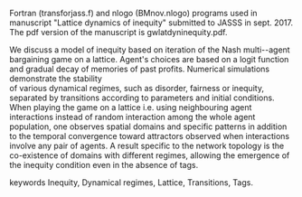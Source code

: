 Fortran (transforjass.f) and nlogo (BMnov.nlogo)
programs used in manuscript "Lattice dynamics of inequity"
submitted to JASSS in sept. 2017. The pdf version 
of the manuscript is gwlatdyninequity.pdf.

     
We discuss a model of inequity based on iteration 
of the Nash multi--agent bargaining game on a lattice.
Agent's choices are based on a logit function and 
gradual decay of memories of past profits.
Numerical simulations demonstrate the stability   
of various dynamical regimes, such as disorder, fairness or inequity,
separated by transitions
according to parameters and initial conditions.
When playing the game on a lattice 
i.e. using neighbouring agent interactions instead of
random interaction among the whole agent population,
one observes spatial domains and specific patterns
 in addition to the temporal convergence toward attractors
 observed when interactions involve any pair of agents.
  A result specific to the network topology is the co-existence
   of domains with different regimes, allowing the emergence
 of the inequity condition even in the absence of tags.  


keywords
Inequity, Dynamical regimes, Lattice, Transitions, Tags.



